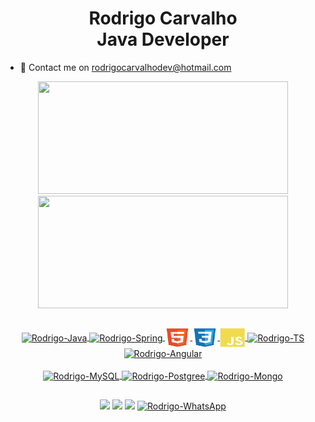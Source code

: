 <div align="center">
  <h1><strong>Rodrigo Carvalho</strong> <br>Java Developer</h1>
</div>

- 💬 Contact me on rodrigocarvalhodev@hotmail.com

<div align="center">
  <a href="https://github.com/rodrigocarvalhodev">
  <img height="180em" width="400px" src="https://github-readme-stats.vercel.app/api?username=rodrigocarvalhodev&show_icons=true&theme=dracula&include_all_commits=true&count_private=true"/>
  <img height="180em" width="400px" src="https://github-readme-stats.vercel.app/api/top-langs/?username=rodrigocarvalhodev&layout=compact&langs_count=7&theme=dracula"/>
</div>
  
  ##
  
<div align="center">
    <img align="center" alt="Rodrigo-Java" src="https://img.shields.io/badge/Java-ED8B00?style=for-the-badge&logo=java&logoColor=white">
    <img align="center" alt="Rodrigo-Spring" src="https://img.shields.io/badge/Spring-6DB33F?style=for-the-badge&logo=spring&logoColor=white">
    <img align="center" alt="Rodrigo-HTML" height="30" width="40" src="https://raw.githubusercontent.com/devicons/devicon/master/icons/html5/html5-original.svg">
    <img align="center" alt="Rodrigo-CSS" height="30" width="40" src="https://raw.githubusercontent.com/devicons/devicon/master/icons/css3/css3-original.svg">
    <img align="center" alt="Rodrigo-Js" height="30" width="40" src="https://raw.githubusercontent.com/devicons/devicon/master/icons/javascript/javascript-plain.svg">
    <img align="center" alt="Rodrigo-TS" src="https://img.shields.io/badge/TypeScript-007ACC?style=for-the-badge&logo=typescript&logoColor=white">
    <img align="center" alt="Rodrigo-Angular" src="https://img.shields.io/badge/AngularJS-E23237?style=for-the-badge&logo=angularjs&logoColor=white">
</div>
<br />
<div align="center">
    <img align="center" alt="Rodrigo-MySQL" src="https://img.shields.io/badge/MySQL-00000F?style=for-the-badge&logo=mysql&logoColor=white">
    <img align="center" alt="Rodrigo-Postgree" src="https://img.shields.io/badge/PostgreSQL-316192?style=for-the-badge&logo=postgresql&logoColor=white">
    <img align="center" alt="Rodrigo-Mongo" src="https://img.shields.io/badge/MongoDB-4EA94B?style=for-the-badge&logo=mongodb&logoColor=white">
</div>
  
  ## 
  
<div align="center">
    <a href="https://instagram.com/rodriguscarvalho" target="_blank"><img src="https://img.shields.io/badge/-Instagram-%23E4405F?style=for-the-badge&logo=instagram&logoColor=white" target="_blank"></a>
 <a href="https://discordapp.com/users/352901571543171074 " target="_blank"><img src="https://img.shields.io/badge/Discord-7289DA?style=for-the-badge&logo=discord&logoColor=white" target="_blank"></a> 
  <a href="https://www.linkedin.com/in/rodrigocarvalhodev/" target="_blank"><img src="https://img.shields.io/badge/-LinkedIn-%230077B5?style=for-the-badge&logo=linkedin&logoColor=white" target="_blank"></a> 
  <a align="center" href="https://api.whatsapp.com/send?phone=552792224721&text=Ol%C3%A1!" target="_blank">
    <img alt="Rodrigo-WhatsApp" src="https://img.shields.io/badge/WhatsApp-25D366?style=for-the-badge&logo=whatsapp&logoColor=white">
  </a>
</div>
